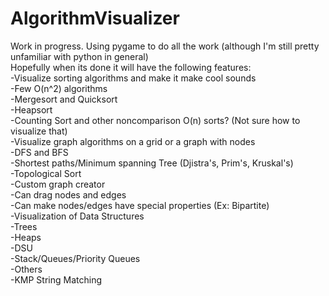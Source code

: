 # AlgorithmVisualizer
Work in progress. Using pygame to do all the work (although I'm still pretty unfamiliar with python in general)<br>
Hopefully when its done it will have the following features:<br>
-Visualize sorting algorithms and make it make cool sounds<br>
  -Few O(n^2) algorithms<br>
  -Mergesort and Quicksort<br>
  -Heapsort<br>
  -Counting Sort and other noncomparison O(n) sorts? (Not sure how to visualize that)<br>
-Visualize graph algorithms on a grid or a graph with nodes<br>
  -DFS and BFS<br>
  -Shortest paths/Minimum spanning Tree (Djistra's, Prim's, Kruskal's)<br>
  -Topological Sort<br>
-Custom graph creator<br>
  -Can drag nodes and edges<br>
  -Can make nodes/edges have special properties (Ex: Bipartite)<br>
-Visualization of Data Structures<br>
  -Trees<br>
  -Heaps<br>
  -DSU<br>
  -Stack/Queues/Priority Queues<br>
-Others<br>
  -KMP String Matching<br>
